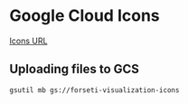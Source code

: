 # Google Cloud Icons

[Icons URL](https://cloud.google.com/icons/)

## Uploading files to GCS

```bash
gsutil mb gs://forseti-visualization-icons

```
